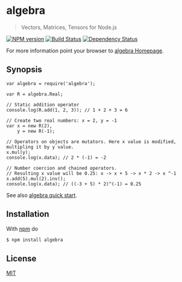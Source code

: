 # algebra

> Vectors, Matrices, Tensors for Node.js

[![NPM version](https://badge.fury.io/js/algebra.png)](http://badge.fury.io/js/algebra) [![Build Status](https://travis-ci.org/fibo/algebra.png?branch=master)](https://travis-ci.org/fibo/algebra?branch=master) [![Dependency Status](https://gemnasium.com/fibo/algebra.png)](https://gemnasium.com/fibo/algebra)

For more information point your browser to [algebra Homepage](//g14n.info/algebra).

## Synopsis

```
var algebra = require('algebra');

var R = algebra.Real;

// Static addition operator
console.log(R.add(1, 2, 3)); // 1 + 2 + 3 = 6

// Create two real numbers: x = 2, y = -1
var x = new R(2),
    y = new R(-1);

// Operators on objects are mutators. Here x value is modified, multipling it by y value.
x.mul(y);
console.log(x.data); // 2 * (-1) = -2

// Number coercion and chained operators.
// Resulting x value will be 0.25: x -> x + 5 -> x * 2 -> x ^-1
x.add(5).mul(2).inv();
console.log(x.data); // ((-3 + 5) * 2)^(-1) = 0.25
```

See also [algebra quick start](//g14n.info/algebra/examples/quick-start).

## Installation

With [npm](https://npmjs.org/) do

```bash
$ npm install algebra
```

## License

[MIT](//g14n.info/mit-licence)

